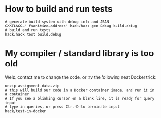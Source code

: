 # How to build and run tests

```shell
# generate build system with debug info and ASAN
CXXFLAGS='-fsanitize=address' hack/hack gen Debug build.debug
# build and run tests
hack/hack test build.debug
```

# My compiler / standard library is too old

Welp, contact me to change the code, or try the following neat Docker trick:

```shell
unzip assignment-data.zip
# this will build our code in a Docker container image, and run it in a container
# If you see a blinking cursor on a blank line, it is ready for query input
# type in queries, or press Ctrl-D to terminate input
hack/test-in-docker
```
